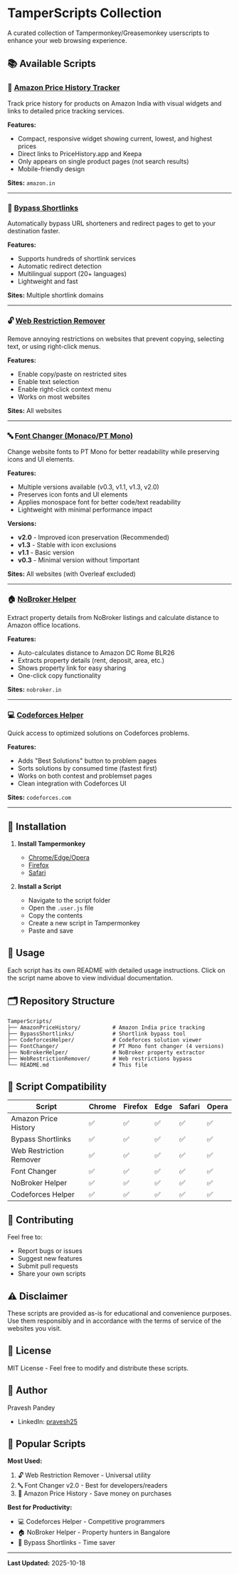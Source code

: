 # TamperScripts Collection

A curated collection of Tampermonkey/Greasemonkey userscripts to enhance your web browsing experience.

## 📚 Available Scripts

### 🛒 [Amazon Price History Tracker](./AmazonPriceHistory/)
Track price history for products on Amazon India with visual widgets and links to detailed price tracking services.

**Features:**
- Compact, responsive widget showing current, lowest, and highest prices
- Direct links to PriceHistory.app and Keepa
- Only appears on single product pages (not search results)
- Mobile-friendly design

**Sites:** `amazon.in`

---

### 🔗 [Bypass Shortlinks](./BypassShortlinks/)
Automatically bypass URL shorteners and redirect pages to get to your destination faster.

**Features:**
- Supports hundreds of shortlink services
- Automatic redirect detection
- Multilingual support (20+ languages)
- Lightweight and fast

**Sites:** Multiple shortlink domains

---

### 🔓 [Web Restriction Remover](./WebRestrictionRemover/)
Remove annoying restrictions on websites that prevent copying, selecting text, or using right-click menus.

**Features:**
- Enable copy/paste on restricted sites
- Enable text selection
- Enable right-click context menu
- Works on most websites

**Sites:** All websites

---

### 🔤 [Font Changer (Monaco/PT Mono)](./FontChanger/)
Change website fonts to PT Mono for better readability while preserving icons and UI elements.

**Features:**
- Multiple versions available (v0.3, v1.1, v1.3, v2.0)
- Preserves icon fonts and UI elements
- Applies monospace font for better code/text readability
- Lightweight with minimal performance impact

**Versions:**
- **v2.0** - Improved icon preservation (Recommended)
- **v1.3** - Stable with icon exclusions
- **v1.1** - Basic version
- **v0.3** - Minimal version without !important

**Sites:** All websites (with Overleaf excluded)

---

### 🏠 [NoBroker Helper](./NoBrokerHelper/)
Extract property details from NoBroker listings and calculate distance to Amazon office locations.

**Features:**
- Auto-calculates distance to Amazon DC Rome BLR26
- Extracts property details (rent, deposit, area, etc.)
- Shows property link for easy sharing
- One-click copy functionality

**Sites:** `nobroker.in`

---

### 💻 [Codeforces Helper](./CodeforcesHelper/)
Quick access to optimized solutions on Codeforces problems.

**Features:**
- Adds "Best Solutions" button to problem pages
- Sorts solutions by consumed time (fastest first)
- Works on both contest and problemset pages
- Clean integration with Codeforces UI

**Sites:** `codeforces.com`

---

## 🚀 Installation

1. **Install Tampermonkey**
   - [Chrome/Edge/Opera](https://www.tampermonkey.net/)
   - [Firefox](https://addons.mozilla.org/en-US/firefox/addon/tampermonkey/)
   - [Safari](https://www.tampermonkey.net/?browser=safari)

2. **Install a Script**
   - Navigate to the script folder
   - Open the `.user.js` file
   - Copy the contents
   - Create a new script in Tampermonkey
   - Paste and save

## 📖 Usage

Each script has its own README with detailed usage instructions. Click on the script name above to view individual documentation.

## 🗂️ Repository Structure

```
TamperScripts/
├── AmazonPriceHistory/          # Amazon India price tracking
├── BypassShortlinks/            # Shortlink bypass tool
├── CodeforcesHelper/            # Codeforces solution viewer
├── FontChanger/                 # PT Mono font changer (4 versions)
├── NoBrokerHelper/              # NoBroker property extractor
├── WebRestrictionRemover/       # Web restrictions bypass
└── README.md                    # This file
```

## 🔧 Script Compatibility

| Script | Chrome | Firefox | Edge | Safari | Opera |
|--------|--------|---------|------|--------|-------|
| Amazon Price History | ✅ | ✅ | ✅ | ✅ | ✅ |
| Bypass Shortlinks | ✅ | ✅ | ✅ | ✅ | ✅ |
| Web Restriction Remover | ✅ | ✅ | ✅ | ✅ | ✅ |
| Font Changer | ✅ | ✅ | ✅ | ✅ | ✅ |
| NoBroker Helper | ✅ | ✅ | ✅ | ✅ | ✅ |
| Codeforces Helper | ✅ | ✅ | ✅ | ✅ | ✅ |

## 🤝 Contributing

Feel free to:
- Report bugs or issues
- Suggest new features
- Submit pull requests
- Share your own scripts

## ⚠️ Disclaimer

These scripts are provided as-is for educational and convenience purposes. Use them responsibly and in accordance with the terms of service of the websites you visit.

## 📝 License

MIT License - Feel free to modify and distribute these scripts.

## 👤 Author

Pravesh Pandey
- LinkedIn: [pravesh25](https://www.linkedin.com/in/pravesh25/)

## 🌟 Popular Scripts

**Most Used:**
1. 🔓 Web Restriction Remover - Universal utility
2. 🔤 Font Changer v2.0 - Best for developers/readers
3. 🛒 Amazon Price History - Save money on purchases

**Best for Productivity:**
- 💻 Codeforces Helper - Competitive programmers
- 🏠 NoBroker Helper - Property hunters in Bangalore
- 🔗 Bypass Shortlinks - Time saver

---

**Last Updated:** 2025-10-18
